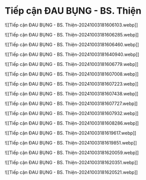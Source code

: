 # Tiếp cận ĐAU BỤNG - BS. Thiện
![[Tiếp cận ĐAU BỤNG - BS. Thiện-20241003181606103.webp]]

![[Tiếp cận ĐAU BỤNG - BS. Thiện-20241003181606285.webp]]

![[Tiếp cận ĐAU BỤNG - BS. Thiện-20241003181606460.webp]]

![[Tiếp cận ĐAU BỤNG - BS. Thiện-20241003181640940.webp]]

![[Tiếp cận ĐAU BỤNG - BS. Thiện-20241003181606779.webp]]

![[Tiếp cận ĐAU BỤNG - BS. Thiện-20241003181607008.webp]]

![[Tiếp cận ĐAU BỤNG - BS. Thiện-20241003181607223.webp]]

![[Tiếp cận ĐAU BỤNG - BS. Thiện-20241003181607438.webp]]

![[Tiếp cận ĐAU BỤNG - BS. Thiện-20241003181607727.webp]]

![[Tiếp cận ĐAU BỤNG - BS. Thiện-20241003181607932.webp]]

![[Tiếp cận ĐAU BỤNG - BS. Thiện-20241003181608286.webp]]

![[Tiếp cận ĐAU BỤNG - BS. Thiện-20241003181619617.webp]]

![[Tiếp cận ĐAU BỤNG - BS. Thiện-20241003181619851.webp]]

![[Tiếp cận ĐAU BỤNG - BS. Thiện-20241003181620059.webp]]

![[Tiếp cận ĐAU BỤNG - BS. Thiện-20241003181620351.webp]]

![[Tiếp cận ĐAU BỤNG - BS. Thiện-20241003181620521.webp]]








